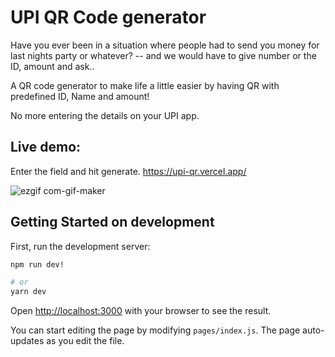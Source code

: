 # UPI QR Code generator

Have you ever been in a situation where people had to send you money for last nights party or whatever? -- and we would have to give number or the ID, amount and ask..

A QR code generator to make life a little easier by having QR with predefined ID, Name and amount!

No more entering the details on your UPI app. 

## Live demo:
Enter the field and hit generate.
https://upi-qr.vercel.app/

![ezgif com-gif-maker](https://user-images.githubusercontent.com/19756463/181876472-e3b31dfb-aa70-47e6-a1cf-647c360fbc95.gif)

## Getting Started on development

First, run the development server:

```bash
npm run dev!

# or
yarn dev
```

Open [http://localhost:3000](http://localhost:3000) with your browser to see the result.

You can start editing the page by modifying `pages/index.js`. The page auto-updates as you edit the file.


